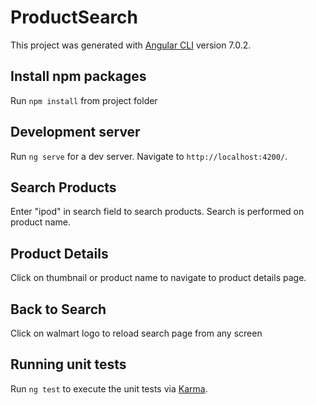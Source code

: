 # ProductSearch

This project was generated with [Angular CLI](https://github.com/angular/angular-cli) version 7.0.2.

## Install npm packages 
Run `npm install` from project folder
## Development server

Run `ng serve` for a dev server. Navigate to `http://localhost:4200/`.

## Search Products

Enter "ipod" in search field to search products. Search is performed on product name.

## Product Details

Click on thumbnail or product name to navigate to product details page.

## Back to Search

Click on walmart logo to reload search page from any screen

## Running unit tests

Run `ng test` to execute the unit tests via [Karma](https://karma-runner.github.io).


